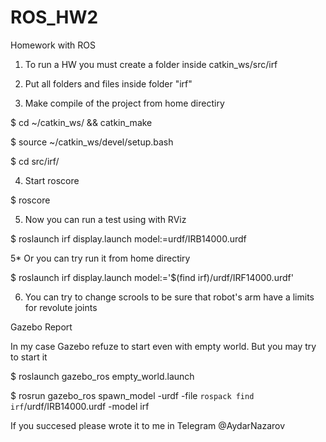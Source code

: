 # ROS_HW2
Homework with ROS

1. To run a HW you must create a folder inside catkin_ws/src/irf


2. Put all folders and files inside folder "irf"


3. Make compile of the project from home directiry


  $ cd ~/catkin_ws/ && catkin_make
  
  
  $ source ~/catkin_ws/devel/setup.bash
  
  
  $ cd src/irf/
  
  
4. Start roscore


  $ roscore
  
  
5. Now you can run a test using with RViz


  $ roslaunch irf display.launch model:=urdf/IRB14000.urdf
  
  
5* Or you can try run it from home directiry


  $ roslaunch irf display.launch model:='$(find irf)/urdf/IRF14000.urdf'
  
  
6. You can try to change scrools to be sure that robot's arm have a limits for revolute joints


Gazebo Report


In my case Gazebo refuze to start even with empty world. But you may try to start it


  $ roslaunch gazebo_ros empty_world.launch
  
  
  $ rosrun gazebo_ros spawn_model -urdf -file `rospack find irf`/urdf/IRB14000.urdf -model irf
  
  
If you succesed please wrote it to me in Telegram @AydarNazarov
